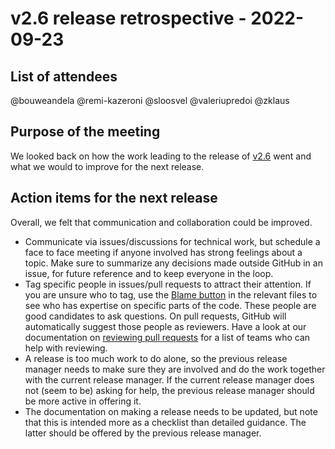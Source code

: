 # v2.6 release retrospective - 2022-09-23

## List of attendees

@bouweandela
@remi-kazeroni
@sloosvel
@valeriupredoi
@zklaus

## Purpose of the meeting

We looked back on how the work leading to the release of
[v2.6](https://docs.esmvaltool.org/en/latest/community/release_strategy.html#past-releases)
went and what we would to improve for the next release.

## Action items for the next release

Overall, we felt that communication and collaboration could be improved.

- Communicate via issues/discussions for technical work, but schedule
  a face to face meeting if anyone involved has strong feelings about a topic.
  Make sure to summarize any decisions made outside GitHub in an issue, for
  future reference and to keep everyone in the loop.
- Tag specific people in issues/pull requests to attract their attention.
  If you are unsure who to tag, use the
  [Blame button](https://docs.github.com/en/repositories/working-with-files/using-files/viewing-a-file#viewing-the-line-by-line-revision-history-for-a-file)
  in the relevant files to see who has expertise on specific parts of the code.
  These people are good candidates to ask questions.
  On pull requests, GitHub will automatically suggest those people as
  reviewers.
  Have a look at our documentation on
  [reviewing pull requests](https://docs.esmvaltool.org/en/latest/community/review.html)
  for a list of teams who can help with reviewing.
- A release is too much work to do alone, so the previous release manager
  needs to make sure they are involved and do the work together with the
  current release manager.
  If the current release manager does not (seem to be) asking for help, the
  previous release manager should be more active in offering it.
- The documentation on making a release needs to be updated, but note that
  this is intended more as a checklist than detailed guidance.
  The latter should be offered by the previous release manager.
